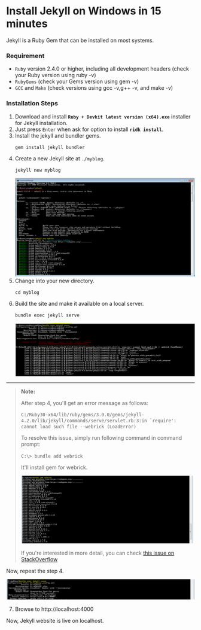 # Install Jekyll on Windows in 15 minutes

Jekyll is a Ruby Gem that can be installed on most systems.

### Requirement
- `Ruby` version 2.4.0 or higher, including all development headers (check your Ruby version using ruby -v)
- `RubyGems` (check your Gems version using gem -v)
- `GCC` and `Make` (check versions using gcc -v,g++ -v, and make -v)

### Installation Steps

1. Download and install **`Ruby + Devkit latest version (x64).exe`** installer for Jekyll installation.
2. Just press `Enter` when ask for option to install **`ridk install`**.
3. Install the jekyll and bundler gems.
    ```
    gem install jekyll bundler
    ```
4. Create a new Jekyll site at `./myblog`.
    ```
    jekyll new myblog
    ```
    ![](https://github.com/ramlaxman/Tech-Writer-Portfolio/raw/main/Developer%20and%20Configuration%20Guides/Jekyll%20install%20steps/jek-1.PNG)
5. Change into your new directory.
    ```
    cd myblog
    ```
6. Build the site and make it available on a local server.
    ```
    bundle exec jekyll serve
    ```
    ![](https://github.com/ramlaxman/Tech-Writer-Portfolio/raw/main/Developer%20and%20Configuration%20Guides/Jekyll%20install%20steps/jek-2.PNG)

---
>
> **Note:** 
>  
> After step 4, you'll get an error message as follows: 
> ```
> C:/Ruby30-x64/lib/ruby/gems/3.0.0/gems/jekyll-4.2.0/lib/jekyll/commands/serve/servlet.rb:3:in `require': cannot load such file --webrick (LoadError)
> ```
> To resolve this issue, simply run following command in command prompt:
> 
> `C:\> bundle add webrick`
> 
> It'll install gem for webrick.
> 
> ![](https://github.com/ramlaxman/Tech-Writer-Portfolio/raw/main/Developer%20and%20Configuration%20Guides/Jekyll%20install%20steps/jek-3.PNG)
> 
> If you're interested in more detail, you can check [this issue on StackOverflow](https://github.com/jekyll/jekyll/issues/8523#issuecomment-751409319)
>  

Now, repeat the step 4.

![](https://github.com/ramlaxman/Tech-Writer-Portfolio/raw/main/Developer%20and%20Configuration%20Guides/Jekyll%20install%20steps/jek-4.PNG)

7. Browse to http://localhost:4000

Now, Jekyll website is live on localhost.
